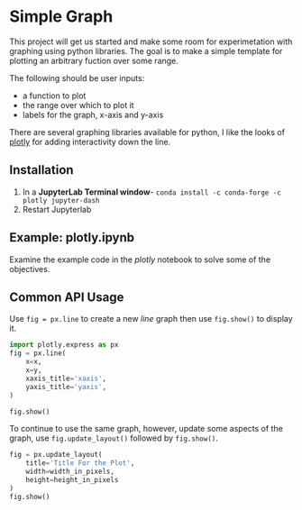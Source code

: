 # Simple Graph

This project will get us started and make some room for experimetation with graphing using python libraries. The goal is to make a simple template for plotting an arbitrary fuction over some range. 

The following should be user inputs:
- a function to plot
- the range over which to plot it
- labels for the graph, x-axis and y-axis

There are several graphing libraries available for python, I like the looks of [plotly](https://plotly.com/python/) for adding interactivity down the line.

## Installation
1. In a **JupyterLab Terminal window**- `conda install -c conda-forge -c plotly jupyter-dash`
1. Restart Jupyterlab

## Example: plotly.ipynb
Examine the example code in the *plotly* notebook to solve some of the objectives.

## Common API Usage
Use `fig = px.line` to create a new *line* graph then use `fig.show()` to display it.
```python
import plotly.express as px
fig = px.line(
    x=x,
    x=y,
    xaxis_title='xaxis',
    yaxis_title='yaxis',
)

fig.show()
```
To continue to use the same graph, however, update some aspects of the graph, use `fig.update_layout()` followed by `fig.show()`.
```python
fig = px.update_layout(
    title='Title For the Plot',
    width=width_in_pixels,
    height=height_in_pixels
)
fig.show()
```
